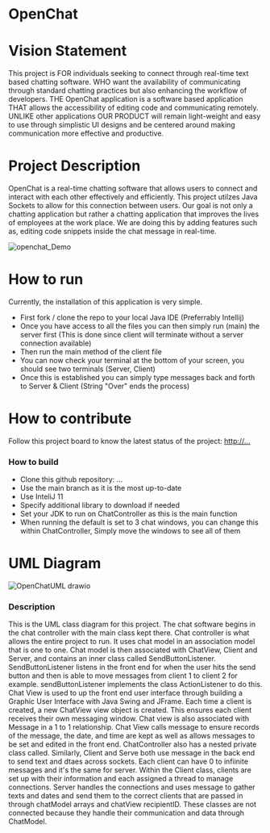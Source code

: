 # OpenChat

# Vision Statement
This project is FOR individuals seeking to connect through real-time text based chatting software. WHO want 
the availability of communicating through standard chatting practices but also enhancing the workflow of developers.
THE OpenChat application is a software based application THAT allows the accessibility of editing code and communicating remotely.
UNLIKE other applications OUR PRODUCT will remain light-weight and easy to use through simplistic UI designs and be centered around
making communication more effective and productive.


# Project Description
OpenChat is a real-time chatting software that allows users to connect and interact with each other effectively and efficiently.
This project utilzes Java Sockets to allow for this connection between users. Our goal is not only a chatting application but
rather a chatting application that improves the lives of employees at the work place. We are doing this by adding features such 
as, editing code snippets inside the chat message in real-time. 

![openchat_Demo](https://user-images.githubusercontent.com/89660661/234086779-7507e53f-9727-406b-a969-7b6deb00c280.png)


# How to run
Currently, the installation of this application is very simple.
  - First fork / clone the repo to your local Java IDE (Preferrably Intellij)
  - Once you have access to all the files you can then simply run (main) the server first (This is done since client will terminate without a server connection available)
  - Then run the main method of the client file
  - You can now check your terminal at the bottom of your screen, you should see two terminals (Server, Client)
  - Once this is established you can simply type messages back and forth to Server & Client (String "Over" ends the process)

# How to contribute
Follow this project board to know the latest status of the project: [http://...]([http://...])  

### How to build
- Clone this github repository: ... 
- Use the main branch as it is the most up-to-date  
- Use InteliJ 11
- Specify additional library to download if needed 
- Set your JDK to run on ChatController as this is the main function
- When running the default is set to 3 chat windows, you can change this within ChatController, Simply move the windows to see all of them 

# UML Diagram

![OpenChatUML drawio](https://user-images.githubusercontent.com/60800202/234344468-51158945-34f7-4944-a64c-59ecf69d4d48.png)

### Description
This is the UML class diagram for this project. The chat software begins in the chat controller with the main class kept there. 
Chat controller is what allows the entire project to run. It uses chat model in an association model that is one to one. 
Chat model is then associated with ChatView, Client and Server, and contains an inner class called SendButtonListener. SendButtonListener listens in the front end for when the user hits the send button and then is able to move messages from client 1 to client 2 for example. sendButtonListener implements the class ActionListener to do this. Chat View is used to up the front end user interface through building a Graphic User Interface with Java Swing and JFrame. Each time a client is created, a new ChatView view object is created. This ensures each client receives their own messaging window.
Chat view is also associated with Message in a 1 to 1 relationship. Chat View calls message to ensure records of the message, the date, and time are kept as well as allows messages to be set and edited in the front end. ChatController also has a nested private class called. Similarly, Client and Serve both use message in the back end to send text and dtaes across sockets. Each client can have 0 to infiinite messages and it's the same for server.
Within the Client class, clients are set up with their information and each assigned a thread to manage connections. Server handles the connections and uses message to gather texts and dates and send them to the correct clients that are passed in through chatModel arrays and chatView recipientID.  These classes are not connected because they handle their communication and data through ChatModel.  
